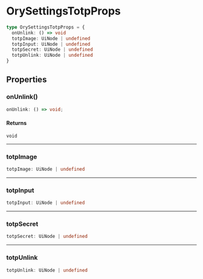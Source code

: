 # OrySettingsTotpProps

```ts
type OrySettingsTotpProps = {
  onUnlink: () => void
  totpImage: UiNode | undefined
  totpInput: UiNode | undefined
  totpSecret: UiNode | undefined
  totpUnlink: UiNode | undefined
}
```

## Properties

### onUnlink()

```ts
onUnlink: () => void;
```

#### Returns

`void`

---

### totpImage

```ts
totpImage: UiNode | undefined
```

---

### totpInput

```ts
totpInput: UiNode | undefined
```

---

### totpSecret

```ts
totpSecret: UiNode | undefined
```

---

### totpUnlink

```ts
totpUnlink: UiNode | undefined
```
